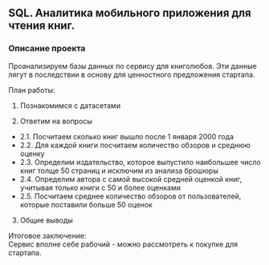 ## SQL. Аналитика мобильного приложения для чтения книг.
### Описание проекта
Проанализируем базы данных по сервису для книголюбов. Эти данные лягут в последствии в основу для ценностного предложения стартапа.

План работы:

1. Познакомимся с датасетами

2. Ответим на вопросы
- 2.1. Посчитаем сколько книг вышло после 1 января 2000 года
- 2.2. Для каждой книги посчитаем количество обзоров и среднюю оценку
- 2.3. Определим издательство, которое выпустило наибольшее число книг толще 50 страниц и исключим из анализа брошюры
- 2.4. Определим автора с самой высокой средней оценкой книг, учитывая только книги с 50 и более оценками
- 2.5. Посчитаем среднее количество обзоров от пользователей, которые поставили больше 50 оценок

3. Общие выводы

Итоговое заключение:  
 Сервис вполне себе рабочий - можно рассмотреть к покупке для стартапа.
